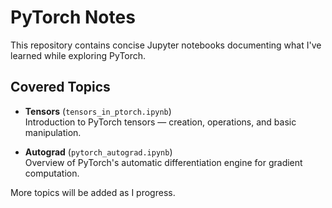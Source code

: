 # PyTorch Notes

This repository contains concise Jupyter notebooks documenting what I've learned while exploring PyTorch.

## Covered Topics

- **Tensors** (`tensors_in_ptorch.ipynb`)  
  Introduction to PyTorch tensors — creation, operations, and basic manipulation.

- **Autograd** (`pytorch_autograd.ipynb`)  
  Overview of PyTorch's automatic differentiation engine for gradient computation.

More topics will be added as I progress.
